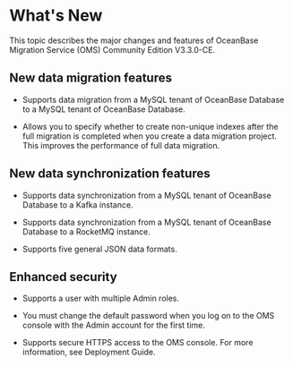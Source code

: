 # What's New

This topic describes the major changes and features of OceanBase Migration Service (OMS) Community Edition V3.3.0-CE. 

## New data migration features

* Supports data migration from a MySQL tenant of OceanBase Database to a MySQL tenant of OceanBase Database. 

* Allows you to specify whether to create non-unique indexes after the full migration is completed when you create a data migration project. This improves the performance of full data migration.

## New data synchronization features

* Supports data synchronization from a MySQL tenant of OceanBase Database to a Kafka instance. 
  
* Supports data synchronization from a MySQL tenant of OceanBase Database to a RocketMQ instance. 
  
* Supports five general JSON data formats. 

## Enhanced security

* Supports a user with multiple Admin roles. 

* You must change the default password when you log on to the OMS console with the Admin account for the first time. 

* Supports secure HTTPS access to the OMS console. For more information, see Deployment Guide.
